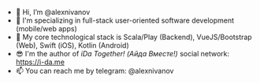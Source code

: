 - 👋 Hi, I’m @alexnivanov
- 📱 I'm specializing in full-stack user-oriented software development (mobile/web apps)
- 🧰 My core technological stack is Scala/Play (Backend), VueJS/Bootstrap (Web), Swift (iOS), Kotlin (Android)
- 😎 I'm the author of *iDa Together! (Айда Вместе!)* social network: https://i-da.me
- 📫 You can reach me by telegram: @alexnivanov

